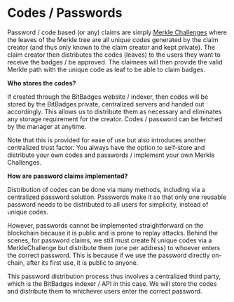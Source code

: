 # Codes / Passwords

Password / code based (or any) claims are simply [Merkle Challenges](../../core-concepts/approval-criteria/) where the leaves of the Merkle tree are all unique codes generated by the claim creator (and thus only known to the claim creator and kept private). The claim creator then distributes the codes (leaves) to the users they want to receive the badges / be approved. The claimees will then provide the valid Merkle path with the unique code as leaf to be able to claim badges.

**Who stores the codes?**

If created through the BitBadges website / indexer, then codes will be stored by the BitBadges private, centralized servers and handed out accordingly. This allows us to distribute them as necessary and eliminates any storage requirement for the creator. Codes / password can be fetched by the manager at anytime.

Note that this is provided for ease of use but also introduces another centralized trust factor. You always have the option to self-store and distribute your own codes and passwords / implement your own Merkle Challenges.

**How are password claims implemented?**

Distribution of codes can be done via many methods, including via a centralized password solution. Passwords make it so that only one reusable password needs to be distributed to all users for simplicity, instead of unique codes.

However, passwords cannot be implemented straightforward on the blockchain because it is public and is prone to replay attacks. Behind the scenes, for password claims, we still must create N unique codes via a MerkleChallenge but distribute them (one per address) to whoever enters the correct password. This is because if we use the password directly on-chain, after its first use, it is public to anyone.

This password distribution process thus involves a centralized third party, which is the BitBadges indexer / API in this case. We will store the codes and distribute them to whichever users enter the correct password.
